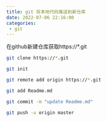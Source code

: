 ```yaml
---
title: git 将本地代码推送到新仓库
date: 2022-07-06 22:16:00
categories: 
 - git
---
```


在github新建仓库获取https://*.git
```bash
git clone https://*.git

git init

git remote add origin https://*.git

git add Readme.md

git commit -m "update Readme.md"

git push -u origin master
```



